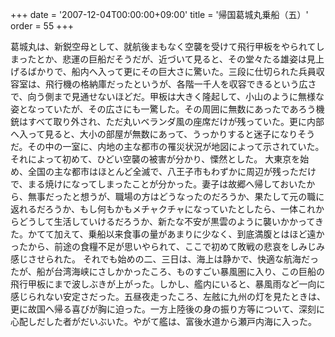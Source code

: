 +++
date = '2007-12-04T00:00:00+09:00'
title = '帰国葛城丸乗船（五）'
order = 55
+++

葛城丸は、新鋭空母として、就航後まもなく空襲を受けて飛行甲板をやられてしまったとか、悲運の巨船だそうだが、近づいて見ると、その堂々たる雄姿は見上げるばかりで、船内へ入って更にその巨大さに驚いた。三段に仕切られた兵員収容室は、飛行機の格納庫だったというが、各階一千人を収容できるという広さで、向う側まで見通せないほどだ。甲板は大きく隆起して、小山のように無様な姿となっていたが、その広さにも一驚した。その周囲に無数にあったであろう機銃はすべて取り外され、ただ丸いベランダ風の座席だけが残っていた。更に内部へ入って見ると、大小の部屋が無数にあって、うっかりすると迷子になりそうだ。その中の一室に、内地の主な都市の罹災状況が地図によって示されていた。それによって初めて、ひどい空襲の被害が分かり、慄然とした。
大東京を始め、全国の主な都市はほとんど全滅で、八王子市もわずかに周辺が残っただけで、まる焼けになってしまったことが分かった。妻子は故郷へ帰しておいたから、無事だったと想うが、職場の方はどうなったのだろうか、果たして元の職に返れるだろうか、もし何もかもメチャクチャになっていたとしたら、一体これからどうして生活していけるだろうか、新たな不安が黒雲のように襲いかかってきた。かてて加えて、乗船以来食事の量があまりに少なく、到底満腹とはほど遠かったから、前途の食糧不足が思いやられて、ここで初めて敗戦の悲哀をしみじみ感じさせられた。
それでも始めの二、三日は、海上は静かで、快適な航海だったが、船が台湾海峡にさしかかったころ、ものすごい暴風圏に入り、この巨船の飛行甲板にまで波しぶきが上がった。しかし、艦内にいると、暴風雨など一向に感じられない安定さだった。五昼夜走ったころ、左舷に九州の灯を見たときは、更に故国へ帰る喜びが胸に迫った。一方上陸後の身の振り方等について、深刻に心配しだした者がだいぶいた。やがて艦は、富後水道から瀬戸内海に入った。
